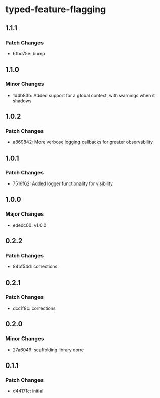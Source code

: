 # typed-feature-flagging

## 1.1.1

### Patch Changes

- 6fbd75e: bump

## 1.1.0

### Minor Changes

- 1d4b83b: Added support for a global context, with warnings when it shadows

## 1.0.2

### Patch Changes

- a869842: More verbose logging callbacks for greater observability

## 1.0.1

### Patch Changes

- 7516f62: Added logger functionality for visibility

## 1.0.0

### Major Changes

- ededc00: v1.0.0

## 0.2.2

### Patch Changes

- 84bf54d: corrections

## 0.2.1

### Patch Changes

- dcc1f8c: corrections

## 0.2.0

### Minor Changes

- 27a6049: scaffolding library done

## 0.1.1

### Patch Changes

- d44171c: initial
